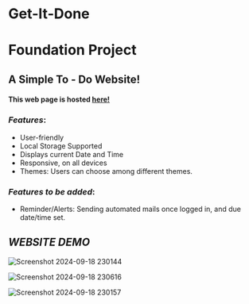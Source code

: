 # Get-It-Done
# Foundation Project

## A Simple To - Do Website!

#### This web page is hosted [here!](https://arunmeena-mca.github.io/Get-It-Done/)

### *Features*:

* User-friendly
* Local Storage Supported
* Displays current Date and Time
* Responsive, on all devices
* Themes: Users can choose among different themes.

### *Features to be added*:

* Reminder/Alerts: Sending automated mails once logged in, and due date/time set.

## *WEBSITE DEMO*

![Screenshot 2024-09-18 230144](https://github.com/user-attachments/assets/28b43d20-7f98-4291-aa3a-1c6ba07b462c)

![Screenshot 2024-09-18 230616](https://github.com/user-attachments/assets/1c75c5b3-c144-4ecb-b6d5-3c85c177088c)

![Screenshot 2024-09-18 230157](https://github.com/user-attachments/assets/90c77e03-b111-4f46-8bed-9a5e1c7c1cd2)
